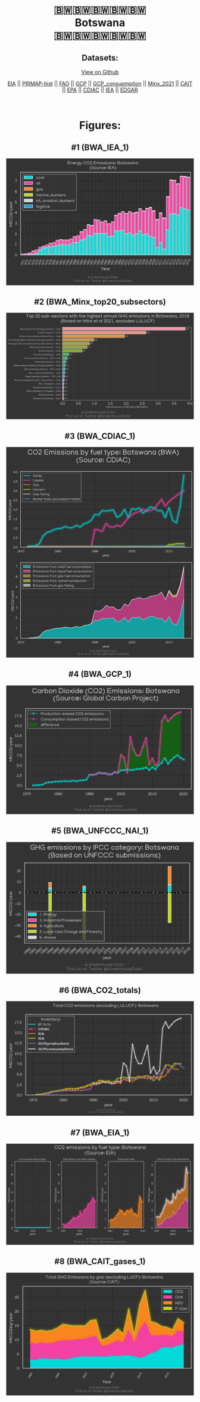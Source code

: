 
<center>
<h1 align="center">
🇧🇼🇧🇼🇧🇼🇧🇼🇧🇼
<br>
Botswana
<br>
🇧🇼🇧🇼🇧🇼🇧🇼🇧🇼
</h1>
<h2>Datasets:</h2>
<p><a href="https://github.com/dquintani/GreenhouseData/tree/master/country_data/BWA_Botswana/data">View on Github</a>
<br></p><p><a href="data/BWA_EIA.csv">EIA</a> || <a href="data/BWA_PRIMAP-hist.csv">PRIMAP-hist</a> || <a href="data/BWA_FAO.csv">FAO</a> || <a href="data/BWA_GCP.csv">GCP</a> || <a href="data/BWA_GCP_consupmption.csv">GCP_consupmption</a> || <a href="data/BWA_Minx_2021.csv">Minx_2021</a> || <a href="data/BWA_CAIT.csv">CAIT</a> || <a href="data/BWA_EPA.csv">EPA</a> || <a href="data/BWA_CDIAC.csv">CDIAC</a> || <a href="data/BWA_IEA.csv">IEA</a> || <a href="data/BWA_EDGAR.csv">EDGAR</a></p><p><br></p>
<h1>Figures:</h1><h2>#1 (BWA_IEA_1)</h2>
<p><img alt="" src="figures/BWA_IEA_1.png" /></p><h2>#2 (BWA_Minx_top20_subsectors)</h2>
<p><img alt="" src="figures/BWA_Minx_top20_subsectors.png" /></p><h2>#3 (BWA_CDIAC_1)</h2>
<p><img alt="" src="figures/BWA_CDIAC_1.png" /></p><h2>#4 (BWA_GCP_1)</h2>
<p><img alt="" src="figures/BWA_GCP_1.png" /></p><h2>#5 (BWA_UNFCCC_NAI_1)</h2>
<p><img alt="" src="figures/BWA_UNFCCC_NAI_1.png" /></p><h2>#6 (BWA_CO2_totals)</h2>
<p><img alt="" src="figures/BWA_CO2_totals.png" /></p><h2>#7 (BWA_EIA_1)</h2>
<p><img alt="" src="figures/BWA_EIA_1.png" /></p><h2>#8 (BWA_CAIT_gases_1)</h2>
<p><img alt="" src="figures/BWA_CAIT_gases_1.png" /></p>